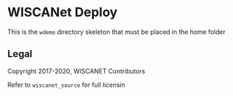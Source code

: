 # WISCANet Deploy

This is the `wdemo` directory skeleton that must be placed in the home folder

## Legal
Copyright 2017-2020, WISCANET Contributors

Refer to `wiscanet_source` for full licensin
